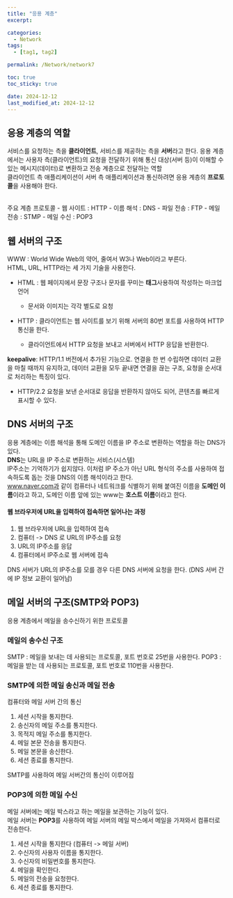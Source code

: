 ```yaml
---
title: "응용 계층"
excerpt: 

categories:
  - Network
tags:
  - [tag1, tag2]

permalink: /Network/network7

toc: true
toc_sticky: true

date: 2024-12-12
last_modified_at: 2024-12-12
---
```


## 응용 계층의 역할

서비스를 요청하는 측을 **클라이언트**, 서비스를 제공하는 측을 **서버**라고 한다.
응용 계층에서는 사용자 측(클라이언트)의 요청을 전달하기 위해 통신 대상(서버 등)이 이해할 수 있는 메시지(데이터)로 변환하고 전송 계층으로 전달하는 역할</br>
클라이언트 측 애플리케이션이 서버 측 애플리케이션과 통신하려면 응용 계층의 **프로토콜**을 사용해야 한다.

<br/>
주요 계층 프로토콜
- 웹 사이트 : HTTP
- 이름 해석 : DNS
- 파일 전송 : FTP
- 메일 전송 : STMP
- 메일 수신 : POP3

## 웹 서버의 구조
WWW : World Wide Web의 약어, 줄여서 W3나 Web이라고 부른다. <br/>
HTML, URL, HTTP라는 세 가지 기술을 사용한다.
- HTML : 웹 페이지에서 문장 구조나 문자를 꾸미는 **태그**사용하여 작성하는 마크업 언어
  - 문서와 이미지는 각각 별도로 요청

- HTTP : 클라이언트는 웹 사이트를 보기 위해 서버의 80번 포트를 사용하여 HTTP 통신을 한다.
  - 클라이언트에서 HTTP 요청을 보내고 서버에서 HTTP 응답을 반환한다.

**keepalive**: HTTP/1.1 버전에서 추가된 기능으로. 연결을 한 번 수립하면 데이터 교환을 마칠 때까지 유지하고, 데이터 교환을 모두 끝내면 연결을 끊는 구조, 요청을 순서대로 처리하는 특징이 있다.
- HTTP/2.2 요청을 보낸 순서대로 응답을 반환하지 않아도 되어, 콘텐츠를 빠르게 표시할 수 있다.

## DNS 서버의 구조
응용 계층에는 이름 해석을 통해 도메인 이름을 IP 주소로 변환하는 역할을 하는 DNS가 있다.<br/>
**DNS**는 URL을 IP 주소로 변환하는 서비스(시스템)<br/>
IP주소는 기억하기가 쉽지않다. 이처럼 IP 주소가 아닌 URL 형식의 주소를 사용하여 접속하도록 돕는 것을 DNS의 이름 해석이라고 한다.<br/>
www.naver.com과 같이 컴퓨터나 네트워크를 식별하기 위해 붙여진 이름을 **도메인 이름**이라고 하고, 도메인 이름 앞에 있는 www는 **호스트 이름**이라고 한다.<br/>

#### 웹 브라우저에 URL을 입력하여 접속하면 일어나는 과정
1. 웹 브라우저에 URL을 입력하여 접속
2. 컴퓨터 -> DNS 로 URL의 IP주소를 요청
3. URL의 IP주소를 응답
4. 컴퓨터에서 IP주소로 웹 서버에 접속

DNS 서버가 URL의 IP주소를 모를 경우 다른 DNS 서버에 요청을 한다. (DNS 서버 간에 IP 정보 교환이 일어남)

## 메일 서버의 구조(SMTP와 POP3)
응용 계층에서 메일을 송수신하기 위한 프로토콜
### 메일의 송수신 구조
SMTP : 메일을 보내는 데 사용되는 프로토콜, 포트 번호로 25번을 사용한다.
POP3 : 메일을 받는 데 사용되는 프로토콜, 포트 번호로 110번을 사용한다.

### SMTP에 의한 메일 송신과 메일 전송
컴퓨터와 메일 서버 간의 통신
1. 세션 시작을 통지한다.
2. 송신자의 메일 주소를 통지한다.
3. 목적지 메일 주소를 통지한다.
4. 메일 본문 전송을 통지한다.
5. 메일 본문을 송신한다.
6. 세션 종료를 통지한다.

SMTP를 사용하여 메일 서버간의 통신이 이루어짐

### POP3에 의한 메일 수신
메일 서버에는 메일 박스라고 하는 메일을 보관하는 기능이 있다.<br/>
메일 서버는 **POP3**를 사용하여 메일 서버의 메일 박스에서 메일을 가져와서 컴퓨터로 전송한다.
1. 세션 시작을 통지한다 (컴퓨터 -> 메일 서버)
2. 수신자의 사용자 이름을 통지한다.
3. 수신자의 비밀번호를 통지한다.
4. 메일을 확인한다.
5. 메일의 전송을 요청한다.
6. 세션 종료를 통지한다.

